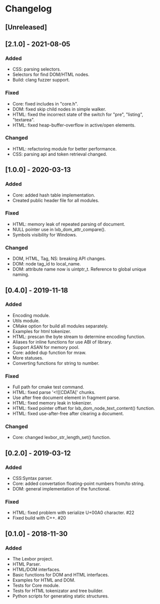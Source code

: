 # Changelog

## [Unreleased]

## [2.1.0] - 2021-08-05
### Added
- CSS: parsing selectors.
- Selectors for find DOM/HTML nodes.
- Build: clang fuzzer support.

### Fixed
- Core: fixed includes in "core.h".
- DOM: fixed skip child nodes in simple walker.
- HTML: fixed the incorrect state of the switch for "pre", "listing", "textarea".
- HTML: fixed heap-buffer-overflow in active/open elements.

### Changed
- HTML: refactoring module for better performance.
- CSS: parsing api and token retrieval changed.

## [1.0.0] - 2020-03-13
### Added
- Core: added hash table implementation.
- Created public header file for all modules.

### Fixed
- HTML: memory leak of repeated parsing of document.
- NULL pointer use in lxb_dom_attr_compare().
- Symbols visibility for Windows.

### Changed
- DOM, HTML, Tag, NS: breaking API changes.
- DOM: node tag_id to local_name.
- DOM: attribute name now is uintptr_t. Reference to global unique naming.

## [0.4.0] - 2019-11-18
### Added
- Encoding module.
- Utils module.
- CMake option for build all modules separately.
- Examples for html tokenizer.
- HTML: prescan the byte stream to determine encoding function.
- Aliases for inline functions for use ABI of library.
- Support ASAN for memory pool.
- Core: added dup function for mraw.
- More statuses.
- Converting functions for string to number.

### Fixed
- Full path for cmake test command.
- HTML: fixed parse '<![[CDATA[' chunks.
- Use after free document element in fragment parse.
- HTML: fixed memory leak in tokenizer.
- HTML: fixed pointer offset for lxb_dom_node_text_content() function.
- HTML: fixed use-after-free after clearing a document.

### Changed
- Core: changed lexbor_str_length_set() function.

## [0.2.0] - 2019-03-12
### Added
- CSS:Syntax parser.
- Core: added convertation floating-point numbers from/to string.
- DOM: general implementation of the functional.

### Fixed
- HTML: fixed problem with serialize U+00A0 character. #22
- Fixed build with C++. #20

## [0.1.0] - 2018-11-30
### Added
- The Lexbor project.
- HTML Parser.
- HTML/DOM interfaces.
- Basic functions for DOM and HTML interfaces.
- Examples for HTML and DOM.
- Tests for Core module.
- Tests for HTML tokenizator and tree builder.
- Python scripts for generating static structures.
